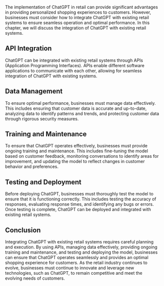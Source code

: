 

The implementation of ChatGPT in retail can provide significant advantages in providing personalized shopping experiences to customers. However, businesses must consider how to integrate ChatGPT with existing retail systems to ensure seamless operation and optimal performance. In this chapter, we will discuss the integration of ChatGPT with existing retail systems.

API Integration
---------------

ChatGPT can be integrated with existing retail systems through APIs (Application Programming Interfaces). APIs enable different software applications to communicate with each other, allowing for seamless integration of ChatGPT with existing systems.

Data Management
---------------

To ensure optimal performance, businesses must manage data effectively. This includes ensuring that customer data is accurate and up-to-date, analyzing data to identify patterns and trends, and protecting customer data through rigorous security measures.

Training and Maintenance
------------------------

To ensure that ChatGPT operates effectively, businesses must provide ongoing training and maintenance. This includes fine-tuning the model based on customer feedback, monitoring conversations to identify areas for improvement, and updating the model to reflect changes in customer behavior and preferences.

Testing and Deployment
----------------------

Before deploying ChatGPT, businesses must thoroughly test the model to ensure that it is functioning correctly. This includes testing the accuracy of responses, evaluating response times, and identifying any bugs or errors. Once testing is complete, ChatGPT can be deployed and integrated with existing retail systems.

Conclusion
----------

Integrating ChatGPT with existing retail systems requires careful planning and execution. By using APIs, managing data effectively, providing ongoing training and maintenance, and testing and deploying the model, businesses can ensure that ChatGPT operates seamlessly and provides an optimal shopping experience for customers. As the retail industry continues to evolve, businesses must continue to innovate and leverage new technologies, such as ChatGPT, to remain competitive and meet the evolving needs of customers.
